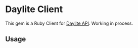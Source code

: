 # Daylite Client

This gem is a Ruby Client for [Daylite API](https://developer.marketcircle.com/v1/). Working in process.

## Usage



